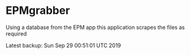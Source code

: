 # EPMgrabber
Using a database from the EPM app this application scrapes the files as required


Latest backup: Sun Sep 29 00:51:01 UTC 2019
